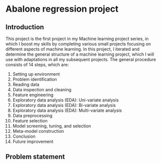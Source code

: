 # Abalone regression project

## Introduction 
This project is the first project in my Machine learning project series, in which I boost my skills by completing various small projects focusing on different aspects of machine learning. In this project, I iterated and determine the general structure of a machine learning project, which I will use with adaptations in all my subsequent projects. The general procedure consists of 14 steps, which are: 
1. Setting up environment
2. Problem identification
3. Reading data
4. Data inspection and cleaning
5. Feature engineering
6. Exploratory data analysis (EDA): Uni-variate analysis 
7. Exploratory data analysis (EDA): Bi-variate analysis
8. Exploratory data analysis (EDA): Multi-variate analysis
9. Data preprocessing
10. Feature selection
11. Model screening, tuning, and selection
12. Meta-model construction
13. Conclusion
14. Future improvement

## Problem statement 

